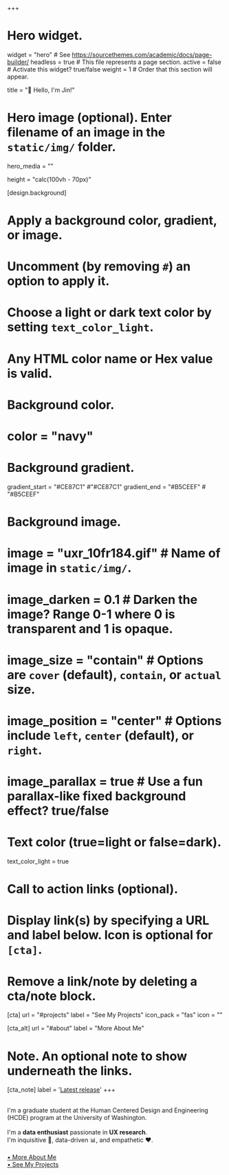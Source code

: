+++
# Hero widget.
widget = "hero"  # See https://sourcethemes.com/academic/docs/page-builder/
headless = true  # This file represents a page section.
active = false  # Activate this widget? true/false
weight = 1  # Order that this section will appear.

title = "👋 Hello, I'm Jin!"

# Hero image (optional). Enter filename of an image in the `static/img/` folder.
hero_media = ""

height = "calc(100vh - 70px)"

[design.background]
  # Apply a background color, gradient, or image.
  #   Uncomment (by removing `#`) an option to apply it.
  #   Choose a light or dark text color by setting `text_color_light`.
  #   Any HTML color name or Hex value is valid.

  # Background color.
  # color = "navy"

  # Background gradient.
  gradient_start = "#CE87C1" #"#CE87C1"
  gradient_end = "#B5CEEF" # "#B5CEEF"

  # Background image.
  # image = "uxr_10fr184.gif"  # Name of image in `static/img/`.
  # image_darken = 0.1  # Darken the image? Range 0-1 where 0 is transparent and 1 is opaque.
  # image_size = "contain"  #  Options are `cover` (default), `contain`, or `actual` size.
  # image_position = "center"  # Options include `left`, `center` (default), or `right`.
  # image_parallax = true  # Use a fun parallax-like fixed background effect? true/false

  # Text color (true=light or false=dark).
  text_color_light = true

# Call to action links (optional).
#   Display link(s) by specifying a URL and label below. Icon is optional for `[cta]`.
#   Remove a link/note by deleting a cta/note block.
[cta]
  url = "#projects"
  label = "See My Projects"
  icon_pack = "fas"
  icon = ""

[cta_alt]
  url = "#about"
  label = "More About Me"

# Note. An optional note to show underneath the links.
[cta_note]
  label = '<a class="js-github-release" href="https://sourcethemes.com/academic/updates" data-repo="gcushen/hugo-academic">Latest release<!-- V --></a>'
+++

<br>I'm a graduate student at the Human Centered Design and Engineering (HCDE) program at the University of Washington.<br><br>I'm a **data enthusiast** passionate in **UX research**. <br>I'm inquisitive 🧐, data-driven 📊, and empathetic ❤️. <br><br><u>[• More About Me](#about)</u><br><u>[• See My Projects](#projects)</u>
